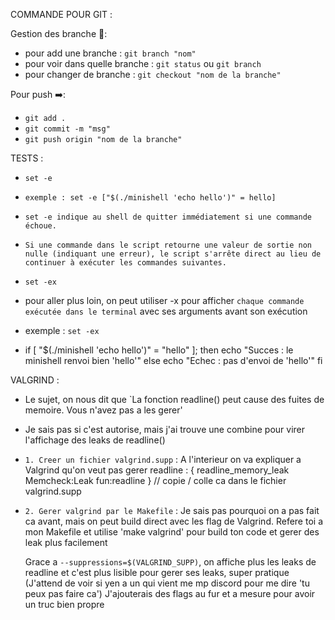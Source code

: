 COMMANDE POUR GIT : 

Gestion des branche 🌲:
- pour add une branche : `git branch "nom"`
- pour voir dans quelle branche : `git status` ou `git branch`
- pour changer de branche : `git checkout "nom de la branche"`

Pour push ➡️:
- `git add .`
- `git commit -m "msg"`
- `git push origin "nom de la branche"`

TESTS :

- `set -e`
- `exemple : set -e ["$(./minishell 'echo hello')" = hello]`
- `set -e indique au shell de quitter immédiatement si une commande échoue.`
- `Si une commande dans le script retourne une valeur de sortie non nulle (indiquant une erreur), le script s'arrête direct au lieu de continuer à exécuter les commandes suivantes.`

- `set -ex`
- pour aller plus loin, on peut utiliser -x pour afficher `chaque commande exécutée dans le terminal` avec ses arguments avant son exécution
- exemple : `set -ex`

- if [ "$(./minishell 'echo hello')" = "hello" ]; then
    echo "Succes : le minishell renvoi bien 'hello'"
else
    echo "Echec : pas d'envoi de 'hello'"
fi

VALGRIND :

- Le sujet, on nous dit que `La fonction readline() peut cause des fuites de memoire. Vous n'avez pas a les gerer'
- Je sais pas si c'est autorise, mais j'ai trouve une combine pour virer l'affichage des leaks de readline()

- `1. Creer un fichier valgrind.supp` : 
	A l'interieur on va expliquer a Valgrind qu'on veut pas gerer readline :
	{
   		readline_memory_leak
   		Memcheck:Leak
   		fun:readline
	} // copie / colle ca dans le fichier valgrind.supp 

- `2. Gerer valgrind par le Makefile` :
	Je sais pas pourquoi on a pas fait ca avant, mais on peut build direct avec les
	flag de Valgrind. Refere toi a mon Makefile et utilise 'make valgrind' pour build ton code
	et gerer des leak plus facilement
	
	Grace a `--suppressions=$(VALGRIND_SUPP)`, on affiche plus les leaks de readline et c'est plus lisible
	pour gerer ses leaks, super pratique 
	(J'attend de voir si yen a un qui vient me mp discord pour me dire 'tu peux pas faire ca')
	J'ajouterais des flags au fur et a mesure pour avoir un truc bien propre

